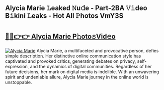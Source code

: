 ## Alycia Marie 𝙻eaked 𝙽u𝚍e - Part-2BA 𝚅𝚒deo B𝚒kini 𝙻eaks - Hot All 𝙿hotos VmY3S

# <h2><a href="http://ld6n6q.urlbe.top/?page=Alycia+Marie">🔗🔗👉👉 Alycia Marie P𝚑oto𝚜Vid𝚎o</a></h2>

[![Alycia Marie](https://i.imgur.com/eBuTRDB.gif)](http://ld6n6q.urlbe.top/?page=Alycia+Marie)
Alycia Marie, a multifaceted and provocative person, defies simple description. Her distinctive online communication style has captivated and provoked critics, generating debates on privacy, self-expression, and the dynamics of digital communities. Regardless of her future decisions, her mark on digital media is indelible. With an unwavering spirit and undeniable allure, Alycia Marie journey in the online world is unstoppable.
